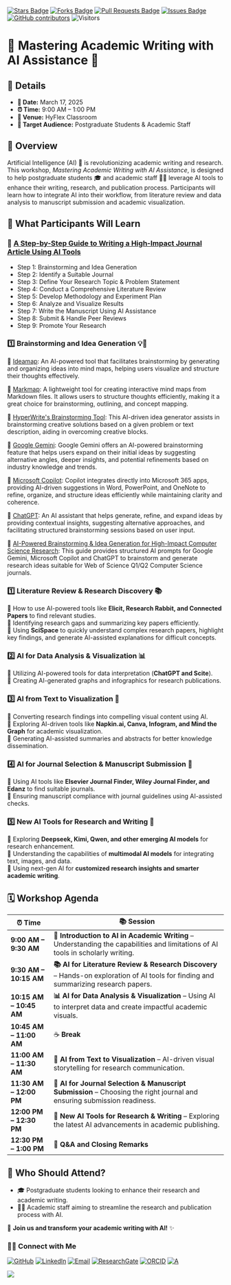 <a href="https://github.com/drshahizan/short-course/stargazers"><img src="https://img.shields.io/github/stars/drshahizan/short-course" alt="Stars Badge"/></a>
<a href="https://github.com/drshahizan/short-course/network/members"><img src="https://img.shields.io/github/forks/drshahizan/short-course" alt="Forks Badge"/></a>
<a href="https://github.com/drshahizan/short-course/pulls"><img src="https://img.shields.io/github/issues-pr/drshahizan/short-course" alt="Pull Requests Badge"/></a>
<a href="https://github.com/drshahizan/short-course"><img src="https://img.shields.io/github/issues/drshahizan/short-course" alt="Issues Badge"/></a>
<a href="https://github.com/drshahizan/short-course/graphs/contributors"><img alt="GitHub contributors" src="https://img.shields.io/github/contributors/drshahizan/short-course?color=2b9348"></a>
![Visitors](https://api.visitorbadge.io/api/visitors?path=https%3A%2F%2Fgithub.com%2Fdrshahizan%2Fshort-course&labelColor=%23d9e3f0&countColor=%23697689&style=flat)

# 📝 Mastering Academic Writing with AI Assistance 🤖

## **📌 Details**  
- **📅 Date:** March 17, 2025  
- **⏰ Time:** 9:00 AM – 1:00 PM  
- **📍 Venue:** HyFlex Classroom  
- **👥 Target Audience:** Postgraduate Students & Academic Staff  

## **📖 Overview**  
Artificial Intelligence (AI) 🤖 is revolutionizing academic writing and research. This workshop, *Mastering Academic Writing with AI Assistance*, is designed to help postgraduate students 🎓 and academic staff 👩‍🏫 leverage AI tools to enhance their writing, research, and publication process. Participants will learn how to integrate AI into their workflow, from literature review and data analysis to manuscript submission and academic visualization.  

## **🎯 What Participants Will Learn**  

### 👣 [A Step-by-Step Guide to Writing a High-Impact Journal Article Using AI Tools](materials/step)

- Step 1: Brainstorming and Idea Generation
- Step 2: Identify a Suitable Journal
- Step 3: Define Your Research Topic & Problem Statement
- Step 4: Conduct a Comprehensive Literature Review
- Step 5: Develop Methodology and Experiment Plan  
- Step 6: Analyze and Visualize Results
- Step 7: Write the Manuscript Using AI Assistance
- Step 8: Submit & Handle Peer Reviews
- Step 9: Promote Your Research

### 1️⃣ Brainstorming and Idea Generation 💡🧠

🔹 [Ideamap](materials/brain/ideamap.md): An AI-powered tool that facilitates brainstorming by generating and organizing ideas into mind maps, helping users visualize and structure their thoughts effectively. ​

🔹 [Markmap](materials/brain/markmap.md): A lightweight tool for creating interactive mind maps from Markdown files. It allows users to structure thoughts efficiently, making it a great choice for brainstorming, outlining, and concept mapping.

🔹 [HyperWrite's Brainstorming Tool](materials/brain/hyperwrite.md): This AI-driven idea generator assists in brainstorming creative solutions based on a given problem or text description, aiding in overcoming creative blocks. ​

🔹 [Google Gemini](materials/brain/gemini.md): Google Gemini offers an AI-powered brainstorming feature that helps users expand on their initial ideas by suggesting alternative angles, deeper insights, and potential refinements based on industry knowledge and trends.

🔹 [Microsoft Copilot](materials/brain/copilot.md): Copilot integrates directly into Microsoft 365 apps, providing AI-driven suggestions in Word, PowerPoint, and OneNote to refine, organize, and structure ideas efficiently while maintaining clarity and coherence.

🔹 [ChatGPT](materials/brain/chatgpt.md): An AI assistant that helps generate, refine, and expand ideas by providing contextual insights, suggesting alternative approaches, and facilitating structured brainstorming sessions based on user input.

🔹 [AI-Powered Brainstorming & Idea Generation for High-Impact Computer Science Research](materials/brain/prompt.md): This guide provides structured AI prompts for Google Gemini, Microsoft Copilot and ChatGPT to brainstorm and generate research ideas suitable for Web of Science Q1/Q2 Computer Science journals.

### **1️⃣ Literature Review & Research Discovery 📚**  
🔹 How to use AI-powered tools like **Elicit, Research Rabbit, and Connected Papers** to find relevant studies.  
🔹 Identifying research gaps and summarizing key papers efficiently.  
🔹 Using **SciSpace** to quickly understand complex research papers, highlight key findings, and generate AI-assisted explanations for difficult concepts.  

### **2️⃣ AI for Data Analysis & Visualization 📊**  
🔹 Utilizing AI-powered tools for data interpretation (**ChatGPT and Scite**).  
🔹 Creating AI-generated graphs and infographics for research publications.  

### **3️⃣ AI from Text to Visualization 🎨**  
🔹 Converting research findings into compelling visual content using AI.  
🔹 Exploring AI-driven tools like **Napkin.ai, Canva, Infogram, and Mind the Graph** for academic visualization.  
🔹 Generating AI-assisted summaries and abstracts for better knowledge dissemination.  

### **4️⃣ AI for Journal Selection & Manuscript Submission 📝**  
🔹 Using AI tools like **Elsevier Journal Finder, Wiley Journal Finder, and Edanz** to find suitable journals.  
🔹 Ensuring manuscript compliance with journal guidelines using AI-assisted checks.  

### **5️⃣ New AI Tools for Research and Writing 🚀**  
🔹 Exploring **Deepseek, Kimi, Qwen, and other emerging AI models** for research enhancement.  
🔹 Understanding the capabilities of **multimodal AI models** for integrating text, images, and data.  
🔹 Using next-gen AI for **customized research insights and smarter academic writing**.  

## **🗓️ Workshop Agenda**  
| **⏰ Time**  | **📚 Session**  |  
|-----------|-------------|  
| **9:00 AM – 9:30 AM** | **🔎 Introduction to AI in Academic Writing** – Understanding the capabilities and limitations of AI tools in scholarly writing. |  
| **9:30 AM – 10:15 AM** | **📚 AI for Literature Review & Research Discovery** – Hands-on exploration of AI tools for finding and summarizing research papers. |  
| **10:15 AM – 10:45 AM** | **📊 AI for Data Analysis & Visualization** – Using AI to interpret data and create impactful academic visuals. |  
| **10:45 AM – 11:00 AM** | ☕ **Break** |  
| **11:00 AM – 11:30 AM** | **🎨 AI from Text to Visualization** – AI-driven visual storytelling for research communication. |  
| **11:30 AM – 12:00 PM** | **📝 AI for Journal Selection & Manuscript Submission** – Choosing the right journal and ensuring submission readiness. |  
| **12:00 PM – 12:30 PM** | **🚀 New AI Tools for Research & Writing** – Exploring the latest AI advancements in academic publishing. |  
| **12:30 PM – 1:00 PM** | **🎤 Q&A and Closing Remarks** |  

## **👥 Who Should Attend?**  
- 🎓 Postgraduate students looking to enhance their research and academic writing.  
- 👩‍🏫 Academic staff aiming to streamline the research and publication process with AI.  

🚀 **Join us and transform your academic writing with AI!** ✨

### 🙌🏻 Connect with Me
<p align="left">
    <a href="https://github.com/drshahizan" target="_blank"><img alt="GitHub" src="https://img.shields.io/badge/-@drshahizan-181717?style=flat-square&logo=GitHub&logoColor=white"></a>
    <a href="https://www.linkedin.com/in/drshahizan" target="_blank"><img alt="LinkedIn" src="https://img.shields.io/badge/-drshahizan-blue?style=flat-square&logo=Linkedin&logoColor=white&link=https://www.linkedin.com/in/drshahizan/"></a>
    <a href="mailto:shahizan@utm.my" target="_blank"><img alt="Email" src="https://img.shields.io/badge/-shahizan@utm.my-c14438?style=flat-square&logo=Gmail&logoColor=white&link=mailto:shahizan@utm.my.com"></a>
    <a href="https://www.researchgate.net/profile/Mohd-Othman-28" target="_blank"><img alt="ResearchGate" src="https://img.shields.io/badge/-ResearchGate-00CCBB?style=flat-square&logo=ResearchGate&logoColor=white"></a>
    <a href="https://orcid.org/0000-0003-4261-1873" target="_blank"><img alt="ORCID" src="https://img.shields.io/badge/-ORCID-A6CE39?style=flat-square&logo=ORCID&logoColor=white"></a> 
 <a href="https://visitorbadge.io/status?path=https%3A%2F%2Fgithub.com%2Fdrshahizan" target="_blank"><img alt="A" src="https://api.visitorbadge.io/api/visitors?path=https%3A%2F%2Fgithub.com%2Fdrshahizan&labelColor=%23697689&countColor=%23555555&style=plastic"></a>
 
![](https://hit.yhype.me/github/profile?user_id=81284918)
</p>


